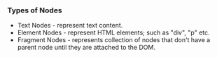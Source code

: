 ### Types of Nodes

- Text Nodes - represent text content.
- Element Nodes - represent HTML elements; such as "div", "p" etc.
- Fragment Nodes - represents collection of nodes that don't have a parent node until they are attached to the DOM.
